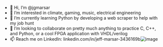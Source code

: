 - 👋 Hi, I’m @jgmarsar
- 👀 I’m interested in climate, gaming, music, electrical engineering
- 🌱 I’m currently learning Python by developing a web scraper to help with my job hunt
- 💞️ I’m looking to collaborate on pretty much anything to practice C, C++, and Python, or a cool FPGA application with VHDL/verilog
- 📫 Reach me on LinkedIn: linkedin.com/in/jeff-marsar-3436169b![image](https://user-images.githubusercontent.com/7075099/155756434-2e38835e-5c94-4090-930e-1a3003d33162.png)


<!---
jgmarsar/jgmarsar is a ✨ special ✨ repository because its `README.md` (this file) appears on your GitHub profile.
You can click the Preview link to take a look at your changes.
--->
